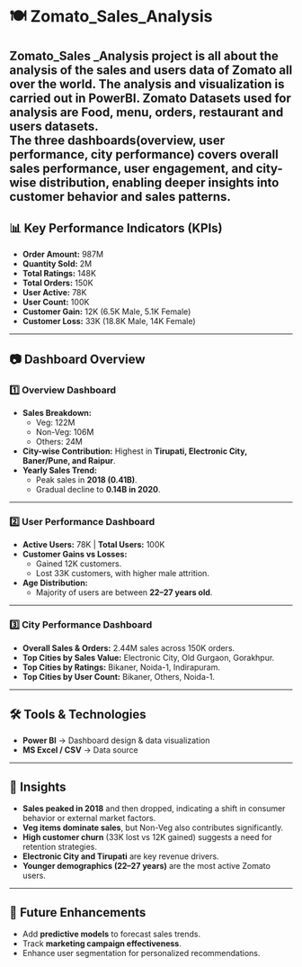 # 🍽️ Zomato_Sales_Analysis
Zomato_Sales _Analysis project is all about the analysis of the sales and users data of Zomato all over the world. The analysis and visualization is carried out in PowerBI.
Zomato Datasets used for analysis are Food, menu, orders, restaurant and users datasets.</br>
The **three** dashboards(overview, user performance, city performance) covers **overall sales performance, user engagement, and city-wise distribution**, enabling deeper insights into customer behavior and sales patterns.
---

## 📊 Key Performance Indicators (KPIs)
- **Order Amount:** 987M  
- **Quantity Sold:** 2M  
- **Total Ratings:** 148K  
- **Total Orders:** 150K  
- **User Active:** 78K  
- **User Count:** 100K  
- **Customer Gain:** 12K (6.5K Male, 5.1K Female)  
- **Customer Loss:** 33K (18.8K Male, 14K Female)  

---
## 📷 Dashboard Overview

### 1️⃣ Overview Dashboard
- **Sales Breakdown:**  
  - Veg: 122M  
  - Non-Veg: 106M  
  - Others: 24M  
- **City-wise Contribution:** Highest in **Tirupati, Electronic City, Baner/Pune, and Raipur**.  
- **Yearly Sales Trend:**  
  - Peak sales in **2018 (0.41B)**.  
  - Gradual decline to **0.14B in 2020**.  

---

### 2️⃣ User Performance Dashboard
- **Active Users:** 78K | **Total Users:** 100K  
- **Customer Gains vs Losses:**  
  - Gained 12K customers.  
  - Lost 33K customers, with higher male attrition.  
- **Age Distribution:**  
  - Majority of users are between **22–27 years old**.  

---

### 3️⃣ City Performance Dashboard
- **Overall Sales & Orders:** 2.44M sales across 150K orders.  
- **Top Cities by Sales Value:** Electronic City, Old Gurgaon, Gorakhpur.  
- **Top Cities by Ratings:** Bikaner, Noida-1, Indirapuram.  
- **Top Cities by User Count:** Bikaner, Others, Noida-1.  

---

## 🛠️ Tools & Technologies
- **Power BI** → Dashboard design & data visualization  
- **MS Excel / CSV** → Data source  

---

## 📌 Insights
- **Sales peaked in 2018** and then dropped, indicating a shift in consumer behavior or external market factors.  
- **Veg items dominate sales**, but Non-Veg also contributes significantly.  
- **High customer churn** (33K lost vs 12K gained) suggests a need for retention strategies.  
- **Electronic City and Tirupati** are key revenue drivers.  
- **Younger demographics (22–27 years)** are the most active Zomato users.  

---

## 🚀 Future Enhancements
- Add **predictive models** to forecast sales trends.  
- Track **marketing campaign effectiveness**.  
- Enhance user segmentation for personalized recommendations.



